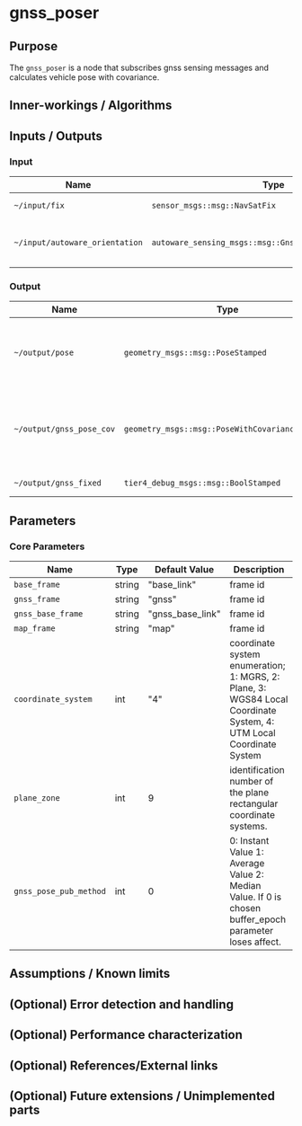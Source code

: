 # gnss_poser

## Purpose

The `gnss_poser` is a node that subscribes gnss sensing messages and calculates vehicle pose with covariance.

## Inner-workings / Algorithms

## Inputs / Outputs

### Input

| Name                           | Type                                                    | Description                                                                                                                    |
| ------------------------------ | ------------------------------------------------------- | ------------------------------------------------------------------------------------------------------------------------------ |
| `~/input/fix`                  | `sensor_msgs::msg::NavSatFix`                           | gnss status message                                                                                                            |
| `~/input/autoware_orientation` | `autoware_sensing_msgs::msg::GnssInsOrientationStamped` | orientation [click here for more details](https://github.com/autowarefoundation/autoware_msgs/tree/main/autoware_sensing_msgs) |

### Output

| Name                     | Type                                            | Description                                                    |
| ------------------------ | ----------------------------------------------- | -------------------------------------------------------------- |
| `~/output/pose`          | `geometry_msgs::msg::PoseStamped`               | vehicle pose calculated from gnss sensing data                 |
| `~/output/gnss_pose_cov` | `geometry_msgs::msg::PoseWithCovarianceStamped` | vehicle pose with covariance calculated from gnss sensing data |
| `~/output/gnss_fixed`    | `tier4_debug_msgs::msg::BoolStamped`            | gnss fix status                                                |

## Parameters

### Core Parameters

| Name                   | Type   | Default Value    | Description                                                                                                                |
| ---------------------- | ------ | ---------------- | -------------------------------------------------------------------------------------------------------------------------- |
| `base_frame`           | string | "base_link"      | frame id                                                                                                                   |
| `gnss_frame`           | string | "gnss"           | frame id                                                                                                                   |
| `gnss_base_frame`      | string | "gnss_base_link" | frame id                                                                                                                   |
| `map_frame`            | string | "map"            | frame id                                                                                                                   |
| `coordinate_system`    | int    | "4"              | coordinate system enumeration; 1: MGRS, 2: Plane, 3: WGS84 Local Coordinate System, 4: UTM Local Coordinate System |
| `plane_zone`           | int    | 9                | identification number of the plane rectangular coordinate systems.                                                         |
| `gnss_pose_pub_method` | int    | 0                | 0: Instant Value 1: Average Value 2: Median Value. If 0 is chosen buffer_epoch parameter loses affect.                     |

## Assumptions / Known limits

## (Optional) Error detection and handling

## (Optional) Performance characterization

## (Optional) References/External links

## (Optional) Future extensions / Unimplemented parts
